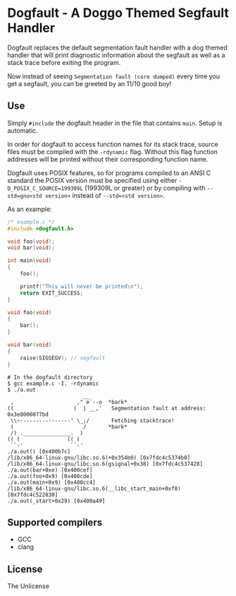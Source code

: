 # Dogfault - A Doggo Themed Segfault Handler

Dogfault replaces the default segmentation fault handler with a dog themed handler that will print diagnostic information about the segfault as well as a stack trace before exiting the program.

Now instead of seeing `Segmentation fault (core dumped)` every time you get a segfault, you can be greeted by an 11/10 good boy!

## Use
Simply `#include` the dogfault header in the file that contains `main`. Setup is automatic.


In order for dogfault to access function names for its stack trace, source files must be compiled with the `-rdynamic` flag. Without this flag function addresses will be printed without their corresponding function name.

Dogfault uses POSIX features, so for programs compiled to an ANSI C standard the POSIX version must be specified using either `-D_POSIX_C_SOURCE=199309L` (199309L or greater) or by compiling with `--std=gnu<std version>` instead of `--std=<std version>`.

As an example:
```C
/* example.c */
#include <dogfault.h>

void foo(void);
void bar(void);

int main(void)
{
    foo();

    printf("This will never be printed\n");
    return EXIT_SUCCESS;
}

void foo(void)
{
    bar();
}

void bar(void)
{
    raise(SIGSEGV); // segfault
}
```
```
# In the dogfault directory
$ gcc example.c -I. -rdynamic
$ ./a.out 
                        __
 ,                    ," e`--o  *bark*
((                   (  | __,'   Segmentation fault at address: 0x3e8000077bd
 \\~----------------' \_;/       Fetching stacktrace!
 (                      /       *bark*
 /) ._______________.  )
(( (               (( (
 ``-'               ``-'
./a.out() [0x400b7c]
/lib/x86_64-linux-gnu/libc.so.6(+0x354b0) [0x7fdc4c5374b0]
/lib/x86_64-linux-gnu/libc.so.6(gsignal+0x38) [0x7fdc4c537428]
./a.out(bar+0xe) [0x400cef]
./a.out(foo+0x9) [0x400cde]
./a.out(main+0x9) [0x400cc4]
/lib/x86_64-linux-gnu/libc.so.6(__libc_start_main+0xf0) [0x7fdc4c522830]
./a.out(_start+0x29) [0x400a49]

```

## Supported compilers
+ GCC
+ clang

## License
The Unlicense
